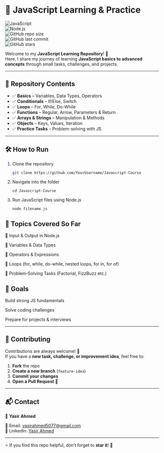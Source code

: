 # 🚀 JavaScript Learning & Practice  

![JavaScript](https://img.shields.io/badge/JavaScript-ES6+-yellow?logo=javascript)  
![Node.js](https://img.shields.io/badge/Node.js-runtime-green?logo=node.js)  
![GitHub repo size](https://img.shields.io/github/repo-size/YourUsername/your-repo-name)  
![GitHub last commit](https://img.shields.io/github/last-commit/YourUsername/your-repo-name)  
![GitHub stars](https://img.shields.io/github/stars/YourUsername/your-repo-name?style=social)  

Welcome to my **JavaScript Learning Repository**! 🎯  
Here, I share my journey of learning **JavaScript basics to advanced concepts** through small tasks, challenges, and projects.  

---

## 📂 Repository Contents  

- ✅ **Basics** – Variables, Data Types, Operators  
- ✅ **Conditionals** – If/Else, Switch  
- ✅ **Loops** – For, While, Do-While  
- ✅ **Functions** – Regular, Arrow, Parameters & Return  
- ✅ **Arrays & Strings** – Manipulation & Methods  
- ✅ **Objects** – Keys, Values, Iteration  
- ✅ **Practice Tasks** – Problem-solving with JS  

---

## 🛠️ How to Run  

1. Clone the repository  

   ```bash
   git clone https://github.com/YourUsername/Javascript-Course
2. Navigate into the folder

    ```
    cd Javascript-Course
3. Run JavaScript files using Node.js

    ```
    node filename.js
## 📖 Topics Covered So Far

🔹 Input & Output in Node.js

🔹 Variables & Data Types

🔹 Operators & Expressions

🔹 Loops (for, while, do-while, nested loops, for in, for of)

🔹 Problem-Solving Tasks (Factorial, FizzBuzz etc.)

## 🎯 Goals

Build strong JS fundamentals

Solve coding challenges

Prepare for projects & interviews

---

## 🤝 Contributing  

Contributions are always welcome! 🎉  
If you have a **new task, challenge, or improvement idea**, feel free to:  

1. **Fork** the repo  
2. **Create a new branch** (`feature-idea`)  
3. **Commit your changes**  
4. **Open a Pull Request** 🚀  

---

## 📬 Contact  

👤 **Yasir Ahmed**  

📧 Email: [yasirahmed5077@gmail.com](mailto:yasirahmed5077@gmail.com)  
🔗 LinkedIn: [Yasir Ahmed](https://www.linkedin.com/in/yasir-ahmed-08a338213/)  

---

⭐ If you find this repo helpful, don’t forget to **star it**! 🌟  
